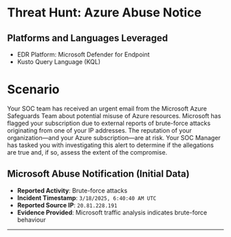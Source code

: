 # Threat Hunt: Azure Abuse Notice

## Platforms and Languages Leveraged
- EDR Platform: Microsoft Defender for Endpoint
- Kusto Query Language (KQL)

# Scenario
Your SOC team has received an urgent email from the Microsoft Azure Safeguards Team about potential misuse of Azure resources. Microsoft has flagged your subscription due to external reports of brute-force attacks originating from one of your IP addresses. The reputation of your organization—and your Azure subscription—are at risk. Your SOC Manager has tasked you with investigating this alert to determine if the allegations are true and, if so, assess the extent of the compromise.

## Microsoft Abuse Notification (Initial Data)
- **Reported Activity**: Brute-force attacks
- **Incident Timestamp**: `3/18/2025, 6:40:40 AM UTC`
- **Reported Source IP**: `20.81.228.191`
- **Evidence Provided**: Microsoft traffic analysis indicates brute-force behaviour
---
